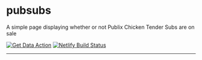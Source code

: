 # pubsubs

A simple page displaying whether or not Publix Chicken Tender Subs are on sale

[![Get Data Action][scrape-image]][scrape-link] [![Netlify Build Status][build-image]][build-link]

---

[scrape-image]: https://github.com/ZacharyGodfrey/pubsubs/actions/workflows/get-data.yml/badge.svg?branch=main&event=schedule
[scrape-link]: https://github.com/ZacharyGodfrey/pubsubs/actions/workflows/get-data.yml

[build-image]: https://api.netlify.com/api/v1/badges/8b2f9dc1-c94e-42d3-9084-3c3835609ebd/deploy-status
[build-link]: https://app.netlify.com/sites/pubsubs/deploys